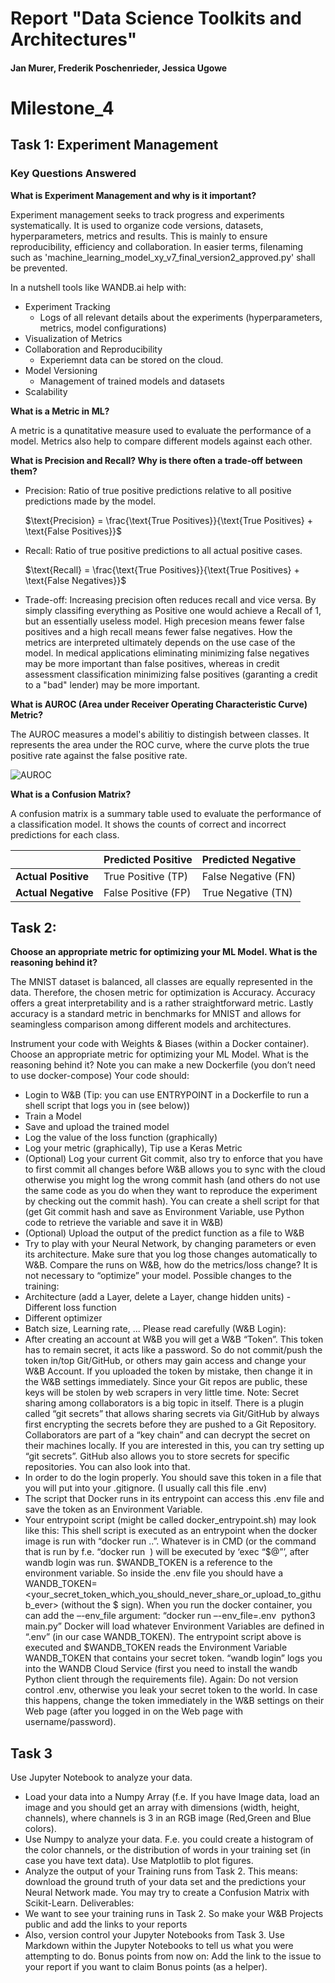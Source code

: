# Report "Data Science Toolkits and Architectures"
#### Jan Murer, Frederik Poschenrieder, Jessica Ugowe 


# Milestone_4

## Task 1: Experiment Management

### Key Questions Answered

**What is Experiment Management and why is it important?**

Experiment management seeks to track progress and experiments systematically. It is used to organize code versions, datasets, hyperparameters, metrics and results. This is mainly to ensure reproducibility, efficiency and collaboration. In easier terms, filenaming such as 'machine_learning_model_xy_v7_final_version2_approved.py' shall be prevented.

In a nutshell tools like WANDB.ai help with:
- Experiment Tracking
    - Logs of all relevant details about the experiments (hyperparameters, metrics, model configurations)
- Visualization of Metrics
- Collaboration and Reproducibility
    - Experiemnt data can be stored on the cloud.
- Model Versioning
    - Management of trained models and datasets
- Scalability

**What is a Metric in ML?**

A metric is a qunatitative measure used to evaluate the performance of a model. Metrics also help to compare different models against each other.

**What is Precision and Recall? Why is there often a trade-off between them?**

- Precision: Ratio of true positive predictions relative to all positive predictions made by the model.

    $\text{Precision} = \frac{\text{True Positives}}{\text{True Positives} + \text{False Positives}}$

- Recall: Ratio of true positive predictions to all actual positive cases.

    $\text{Recall} = \frac{\text{True Positives}}{\text{True Positives} + \text{False Negatives}}$

- Trade-off: Increasing precision often reduces recall and vice versa. By simply classifing everything as Positive one would achieve a Recall of 1, but an essentially useless model. High precesion means fewer false positives and a high recall means fewer false negatives. How the metrics are interpreted ultimately depends on the use case of the model. In medical applications eliminating minimizing false negatives may be more important than false positives, whereas in credit assessment classification minimizing false positives (garanting a credit to a "bad" lender) may be more important.

**What is AUROC (Area under Receiver Operating Characteristic Curve) Metric?**

The AUROC measures a model's abilitiy to distingish between classes. It represents the area under the ROC curve, where the curve plots the true positive rate against the false positive rate. 

![AUROC](https://glassboxmedicine.com/wp-content/uploads/2019/02/roc-curve-v2.png)

**What is a Confusion Matrix?**

A confusion matrix is a summary table used to evaluate the performance of a classification model. It shows the counts of correct and incorrect predictions for each class. 

|                | Predicted Positive | Predicted Negative |
|----------------|--------------------|--------------------|
| **Actual Positive** | True Positive (TP)   | False Negative (FN)  |
| **Actual Negative** | False Positive (FP)  | True Negative (TN)   |

## Task 2: 

**Choose an appropriate metric for optimizing your ML Model. What is the reasoning behind it?**

The MNIST dataset is balanced, all classes are equally represented in the data. Therefore, the chosen metric for optimization is Accuracy. Accuracy offers a great interpretability and is a rather straightforward metric. Lastly accuracy is a standard metric in benchmarks for MNIST and allows for seamingless comparison among different models and architectures. 

Instrument your code with Weights & Biases (within a Docker container). Choose an appropriate metric for optimizing your ML Model. What is the reasoning behind it?
Note you can make a new Dockerfile (you don’t need to use docker-compose)
Your code should:
- Login to W&B (Tip: you can use ENTRYPOINT in a Dockerfile to run a shell script that logs you in (see below))
- Train a Model
- Save and upload the trained model
- Log the value of the loss function (graphically)
- Log your metric (graphically), Tip use a Keras Metric
- (Optional) Log your current Git commit, also try to enforce that you have to first commit all changes before W&B allows you to sync with the cloud otherwise you might log the wrong commit hash (and others do not use the same code as you do when they want to reproduce the experiment by checking out the commit hash). You can create a shell script for that (get Git commit hash and save as Environment Variable, use Python code to retrieve the variable and save it in W&B)
- (Optional) Upload the output of the predict function as a file to W&B
- Try to play with your Neural Network, by changing parameters or even its architecture. Make sure that you log those changes automatically to W&B. Compare the runs on W&B, how do the metrics/loss change? It is not necessary to “optimize” your model. Possible changes to the training:
- Architecture (add a Layer, delete a Layer, change hidden units) - Different loss function
- Different optimizer
- Batch size, Learning rate, ...
Please read carefully (W&B Login):
- After creating an account at W&B you will get a W&B “Token”. This token has to remain secret, it acts like a password. So do not commit/push the token in/top Git/GitHub, or others may gain access and change your W&B Account. If you uploaded the token by mistake, then change it in the W&B settings immediately. Since your Git repos are public, these keys will be stolen by web scrapers in very little time.
Note: Secret sharing among collaborators is a big topic in itself. There is a plugin called “git secrets” that allows sharing secrets via Git/GitHub by always first encrypting the secrets before they are pushed to a Git Repository. Collaborators are part of a “key chain” and can decrypt the secret on their machines locally. If you are interested in this, you can try setting up “git secrets”. GitHub also allows you to store secrets for specific repositories. You can also look into that.
- In order to do the login properly. You should save this token in a file that you will put into your .gitignore. (I usually call this file .env)
- The script that Docker runs in its entrypoint can access this .env file and save the token as an Environment Variable.
- Your entrypoint script (might be called docker_entrypoint.sh) may look like this:
This shell script is executed as an entrypoint when the docker image is run with “docker run ..”. Whatever is in CMD (or the command that is run by f.e. “docker run <image> <command>) will be executed by ‘exec “$@”’, after wandb login was run. $WANDB_TOKEN is a reference to the environment variable. So inside the .env file you should have a WANDB_TOKEN=<your_secret_token_which_you_should_never_share_or_upload_to_github_ever> (without the $ sign).
When you run the docker container, you can add the –-env_file argument: “docker run –-env_file=.env <image> python3 main.py”
Docker will load whatever Environment Variables are defined in “.env” (in our case WANDB_TOKEN). The entrypoint script above is executed and $WANDB_TOKEN reads the Environment Variable WANDB_TOKEN that contains your secret token. “wandb login” logs you into the WANDB Cloud Service (first you need to install the wandb Python client through the requirements file).
Again: Do not version control .env, otherwise you leak your secret token to the world. In case this happens, change the token immediately in the W&B settings on their Web page (after you logged in on the Web page with username/password).
 
## Task 3
Use Jupyter Notebook to analyze your data.
- Load your data into a Numpy Array (f.e. If you have Image data, load an image and you should get an array with dimensions (width, height, channels), where channels is 3 in an RGB image (Red,Green and Blue colors).
- Use Numpy to analyze your data. F.e. you could create a histogram of the color channels, or the distribution of words in your training set (in case you have text data). Use Matplotlib to plot figures.
- Analyze the output of your Training runs from Task 2. This means:
download the ground truth of your data set and the predictions your Neural Network made. You may try to create a Confusion Matrix with Scikit-Learn.
Deliverables:
- We want to see your training runs in Task 2. So make your W&B Projects public and add the links to your reports
- Also, version control your Jupyter Notebooks from Task 3. Use Markdown within the Jupyter Notebooks to tell us what you were attempting to do.
Bonus points from now on:
Add the link to the issue to your report if you want to claim Bonus points (as a helper).
